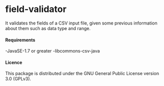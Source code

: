 # field-validator
It validates the fields of a CSV input file, given some previous information about them such as data type and range.


#### Requirements
-JavaSE-1.7 or greater
-libcommons-csv-java

#### Licence

This package is distributed under the GNU General Public License version 3.0 (GPLv3).

